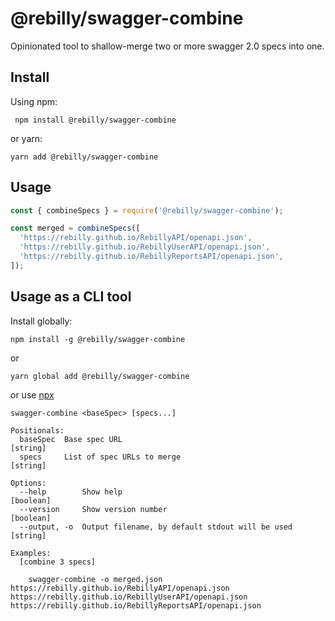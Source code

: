 # @rebilly/swagger-combine

Opinionated tool to shallow-merge two or more swagger 2.0 specs into one.

## Install

Using npm:

     npm install @rebilly/swagger-combine

or yarn:

    yarn add @rebilly/swagger-combine

## Usage

```js
const { combineSpecs } = require('@rebilly/swagger-combine');

const merged = combineSpecs([
  'https://rebilly.github.io/RebillyAPI/openapi.json',
  'https://rebilly.github.io/RebillyUserAPI/openapi.json',
  'https://rebilly.github.io/RebillyReportsAPI/openapi.json',
]);
```

## Usage as a CLI tool

Install globally:

    npm install -g @rebilly/swagger-combine

or

    yarn global add @rebilly/swagger-combine

or use [npx](https://medium.com/@maybekatz/introducing-npx-an-npm-package-runner-55f7d4bd282b)

```
swagger-combine <baseSpec> [specs...]

Positionals:
  baseSpec  Base spec URL                                               [string]
  specs     List of spec URLs to merge                                  [string]

Options:
  --help        Show help                                              [boolean]
  --version     Show version number                                    [boolean]
  --output, -o  Output filename, by default stdout will be used         [string]

Examples:
  [combine 3 specs]
    
    swagger-combine -o merged.json https://rebilly.github.io/RebillyAPI/openapi.json https://rebilly.github.io/RebillyUserAPI/openapi.json https://rebilly.github.io/RebillyReportsAPI/openapi.json
```
